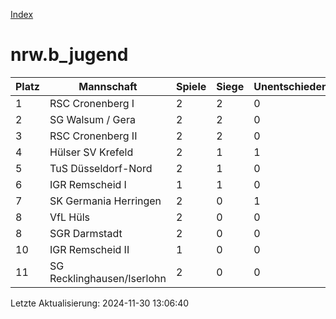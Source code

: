 [Index](./README.md)

# nrw.b_jugend

| Platz |  Mannschaft |  Spiele |  Siege |  Unentschieden |  Niederlagen |  Tore |  Differenz |  Punkte | 
| --- |  --- |  --- |  --- |  --- |  --- |  --- |  --- |  --- |  
|  1 |   RSC Cronenberg I |   2 |   2 |   0 |   0 |   22:0 |   22 |   6 |  
|  2 |   SG Walsum / Gera |   2 |   2 |   0 |   0 |   14:5 |   9 |   6 |  
|  3 |   RSC Cronenberg II |   2 |   2 |   0 |   0 |   8:5 |   3 |   6 |  
|  4 |   Hülser SV Krefeld |   2 |   1 |   1 |   0 |   7:5 |   2 |   4 |  
|  5 |   TuS Düsseldorf-Nord |   2 |   1 |   0 |   1 |   10:6 |   4 |   3 |  
|  6 |   IGR Remscheid I |   1 |   1 |   0 |   0 |   4:1 |   3 |   3 |  
|  7 |   SK Germania Herringen |   2 |   0 |   1 |   1 |   7:12 |   -5 |   1 |  
|  8 |   VfL Hüls |   2 |   0 |   0 |   2 |   1:7 |   -6 |   0 |  
|  8 |   SGR Darmstadt |   2 |   0 |   0 |   2 |   3:9 |   -6 |   0 |  
|  10 |   IGR Remscheid II |   1 |   0 |   0 |   1 |   2:9 |   -7 |   0 |  
|  11 |   SG Recklinghausen/Iserlohn |   2 |   0 |   0 |   2 |   4:23 |   -19 |   0 |  


Letzte Aktualisierung: 2024-11-30 13:06:40